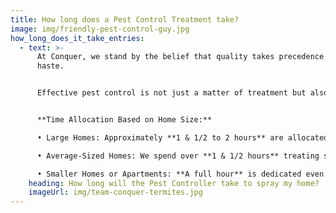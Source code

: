 ```yaml
---
title: How long does a Pest Control Treatment take?
image: img/friendly-pest-control-guy.jpg
how_long_does_it_take_entries:
  - text: >-
      At Conquer, we stand by the belief that quality takes precedence over
      haste. 


      Effective pest control is not just a matter of treatment but also about understanding and addressing your specific concerns. That's why we dedicate a generous amount of time for your pest treatment:


      **Time Allocation Based on Home Size:**

      •	Large Homes: Approximately **1 & 1/2 to 2 hours** are allocated to ensure all areas are comprehensively treated.

      •	Average-Sized Homes: We spend over **1 & 1/2 hours** treating standard homes, covering all necessary aspects.

      •	Smaller Homes or Apartments: **A full hour** is dedicated even to the smallest properties, ensuring Conquer's high standards are met.
    heading: How long will the Pest Controller take to spray my home?
    imageUrl: img/team-conquer-termites.jpg
---
```

